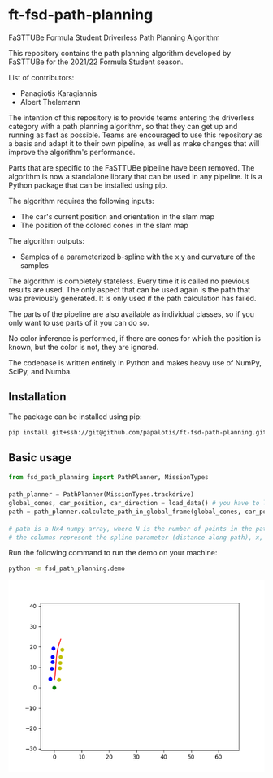 # ft-fsd-path-planning

FaSTTUBe Formula Student Driverless Path Planning Algorithm

This repository contains the path planning algorithm developed by FaSTTUBe for the 2021/22 Formula Student season.

List of contributors:

- Panagiotis Karagiannis
- Albert Thelemann

The intention of this repository is to provide teams entering the driverless category with a path planning algorithm, so that they can get up and running as fast as possible. Teams are encouraged to use this repository as a basis and adapt it to their own pipeline, as well as make changes that will improve the algorithm's performance.

Parts that are specific to the FaSTTUBe pipeline have been removed. The algorithm is now a standalone library that can be used in any pipeline. It is a Python package that can be installed using pip.

The algorithm requires the following inputs:

- The car's current position and orientation in the slam map
- The position of the colored cones in the slam map

The algorithm outputs:

- Samples of a parameterized b-spline with the x,y and curvature of the samples

The algorithm is completely stateless. Every time it is called no previous results are
used. The only aspect that can be used again is the path that was previously generated.
It is only used if the path calculation has failed.

The parts of the pipeline are also available as individual classes, so if you only
want to use parts of it you can do so.

No color inference is performed, if there are cones for which the position is known, but the color is not, they are ignored.

The codebase is written entirely in Python and makes heavy use of NumPy, SciPy, and Numba.

## Installation

The package can be installed using pip:

```bash
pip install git+ssh://git@github.com/papalotis/ft-fsd-path-planning.git
```

## Basic usage

```python
from fsd_path_planning import PathPlanner, MissionTypes

path_planner = PathPlanner(MissionTypes.trackdrive)
global_cones, car_position, car_direction = load_data() # you have to load/get the data, this is just an example
path = path_planner.calculate_path_in_global_frame(global_cones, car_position, car_direction)

# path is a Nx4 numpy array, where N is the number of points in the path
# the columns represent the spline parameter (distance along path), x, y and path curvature

```

Run the following command to run the demo on your machine:

```bash
python -m fsd_path_planning.demo
```

![An animation demoing the path planning algorithm](animation.gif)
